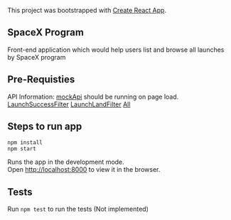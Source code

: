 This project was bootstrapped with [Create React App](https://github.com/facebook/create-react-app).

## SpaceX Program

Front-end application which would help users list and browse all launches by SpaceX program

## Pre-Requisties

API Information:
[mockApi](https://api.spaceXdata.com/v3/launches?limit=100) should be running on page load.
[LaunchSuccessFilter](https://api.spaceXdata.com/v3/launches?limit=100&launch_success=true)
[LaunchLandFilter](https://api.spaceXdata.com/v3/launches?limit=100&launch_success=true&land_success=true)
[All](https://api.spaceXdata.com/v3/launches?limit=100&launch_success=true&land_success=true&launch_year=2014)

## Steps to run app

```
npm install
npm start

```
Runs the app in the development mode.<br />
Open [http://localhost:8000](http://localhost:8000) to view it in the browser.

## Tests 
Run `npm test` to run the tests (Not implemented)
